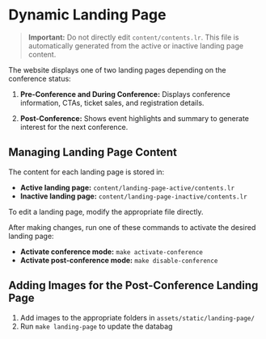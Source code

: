 # Dynamic Landing Page

> **Important:** Do not directly edit `content/contents.lr`. This file is automatically generated from the active or inactive landing page content.

The website displays one of two landing pages depending on the conference status:

1. **Pre-Conference and During Conference:** Displays conference information, CTAs, ticket sales, and registration details.

2. **Post-Conference:** Shows event highlights and summary to generate interest for the next conference.

## Managing Landing Page Content

The content for each landing page is stored in:

- **Active landing page:** `content/landing-page-active/contents.lr`
- **Inactive landing page:** `content/landing-page-inactive/contents.lr`

To edit a landing page, modify the appropriate file directly.

After making changes, run one of these commands to activate the desired landing page:

- **Activate conference mode:** `make activate-conference`
- **Activate post-conference mode:** `make disable-conference`

## Adding Images for the Post-Conference Landing Page

1. Add images to the appropriate folders in `assets/static/landing-page/`
2. Run `make landing-page` to update the databag
